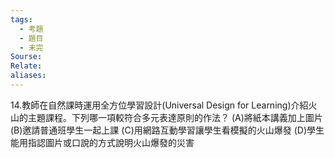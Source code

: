 ```yaml
---
tags:
  - 考題
  - 題目
  - 未完
Sourse:
Relate: 
aliases:
---
```

14.教師在自然課時運用全方位學習設計(Universal Design for Learning)介紹火山的主題課程。下列哪一項較符合多元表達原則的作法？
(A)將紙本講義加上圖片
(B)邀請普通班學生一起上課
(C)用網路互動學習讓學生看模擬的火山爆發
(D)學生能用指認圖片或口說的方式說明火山爆發的災害
